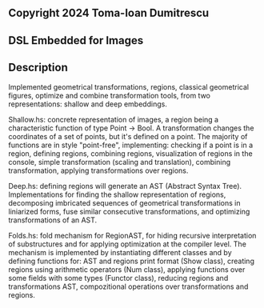 ## Copyright 2024 Toma-Ioan Dumitrescu


## DSL Embedded for Images

## Description

Implemented geometrical transformations, regions, classical geometrical figures, optimize
and combine transformation tools, from two representations: shallow and deep embeddings.

Shallow.hs: concrete representation of images, a region being a characteristic function
of type Point -> Bool. A transformation changes the coordinates of a set of points, but
it's defined on a point. The majority of functions are in style "point-free", implementing:
checking if a point is in a region, defining regions, combining regions, visualization
of regions in the console, simple transformation (scaling and translation), combining
transformation, applying transformations over regions.

Deep.hs: defining regions will generate an AST (Abstract Syntax Tree). Implementations
for finding the shallow representation of regions, decomposing imbricated sequences
of geometrical transformations in liniarized forms, fuse similar consecutive
transformations, and optimizing transformations of an AST.

Folds.hs: fold mechanism for RegionAST, for hiding recursive interpretation of
substructures and for applying optimization at the compiler level. The mechanism
is implemented by instantiating different classes and by defining functions
for: AST and regions print format (Show class), creating regions using
arithmetic operators (Num class), applying functions over some fields with
some types (Functor class), reducing regions and transformations AST, compozitional
operations over transformations and regions.
